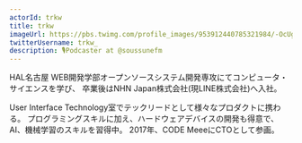 ```yaml
---
actorId: trkw
title: trkw
imageUrl: https://pbs.twimg.com/profile_images/953912440785321984/-OcUgxfX_200x200.jpg
twitterUsername: trkw_
description: 🎙️Podcaster at @soussunefm
---
```


HAL名古屋 WEB開発学部オープンソースシステム開発専攻にてコンピュータ・サイエンスを学び、
卒業後はNHN Japan株式会社(現LINE株式会社)へ入社。

User Interface Technology室でテックリードとして様々なプロダクトに携わる。
プログラミングスキルに加え、ハードウェアデバイスの開発も得意で、AI、機械学習のスキルを習得中。
2017年、CODE MeeeにCTOとして参画。
